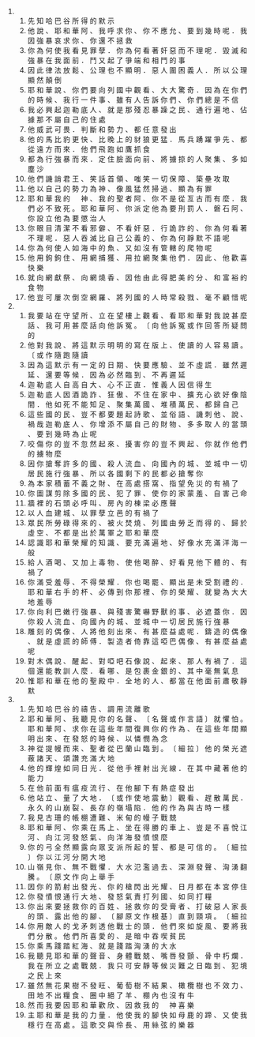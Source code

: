 <ol>
  <li>
    <ol>
      <li>先 知 哈 巴 谷 所 得 的 默 示</li>
      <li>他 說 、 耶 和 華 阿 、 我 呼 求 你 、 你 不 應 允 、 要 到 幾 時 呢 ． 我 因 強 暴 哀 求 你 、 你 還 不 拯 救</li>
      <li>你 為 何 使 我 看 見 罪 孽 ． 你 為 何 看 著 奸 惡 而 不 理 呢 ． 毀 滅 和 強 暴 在 我 面 前 ． 鬥 又 起 了 爭 端 和 相 鬥 的 事</li>
      <li>因 此 律 法 放 鬆 、 公 理 也 不 顯 明 ． 惡 人 圍 困 義 人 ． 所 以 公 理 顯 然 顛 倒</li>
      <li>耶 和 華 說 、 你 們 要 向 列 國 中 觀 看 、 大 大 驚 奇 ． 因 為 在 你 們 的 時 候 、 我 行 一 件 事 、 雖 有 人 告 訴 你 們 、 你 們 總 是 不 信</li>
      <li>我 必 興 起 迦 勒 底 人 、 就 是 那 殘 忍 暴 躁 之 民 、 通 行 遍 地 、 佔 據 那 不 屬 自 己 的 住 處</li>
      <li>他 威 武 可 畏 ． 判 斷 和 勢 力 、 都 任 意 發 出</li>
      <li>他 的 馬 比 豹 更 快 、 比 晚 上 的 豺 狼 更 猛 ． 馬 兵 踴 躍 爭 先 、 都 從 遠 方 而 來 ． 他 們 飛 跑 如 鷹 抓 食</li>
      <li>都 為 行 強 暴 而 來 ． 定 住 臉 面 向 前 、 將 擄 掠 的 人 聚 集 、 多 如 塵 沙</li>
      <li>他 們 譏 誚 君 王 、 笑 話 首 領 、 嗤 笑 一 切 保 障 、 築 壘 攻 取</li>
      <li>他 以 自 己 的 勢 力 為 神 、 像 風 猛 然 掃 過 、 顯 為 有 罪</li>
      <li>耶 和 華 我 的 　 神 、 我 的 聖 者 阿 、 你 不 是 從 亙 古 而 有 麼 ． 我 們 必 不 致 死 。 耶 和 華 阿 、 你 派 定 他 為 要 刑 罰 人 ． 磐 石 阿 、 你 設 立 他 為 要 懲 治 人</li>
      <li>你 眼 目 清 潔 不 看 邪 僻 、 不 看 奸 惡 ． 行 詭 詐 的 、 你 為 何 看 著 不 理 呢 ． 惡 人 吞 滅 比 自 己 公 義 的 、 你 為 何 靜 默 不 語 呢</li>
      <li>你 為 何 使 人 如 海 中 的 魚 、 又 如 沒 有 管 轄 的 爬 物 呢</li>
      <li>他 用 鉤 鉤 住 、 用 網 捕 獲 、 用 拉 網 聚 集 他 們 ． 因 此 、 他 歡 喜 快 樂</li>
      <li>就 向 網 獻 祭 、 向 網 燒 香 、 因 他 由 此 得 肥 美 的 分 、 和 富 裕 的 食 物</li>
      <li>他 豈 可 屢 次 倒 空 網 羅 、 將 列 國 的 人 時 常 殺 戮 、 毫 不 顧 惜 呢</li>
    </ol>
  </li>
  <li>
    <ol>
      <li>我 要 站 在 守 望 所 、 立 在 望 樓 上 觀 看 、 看 耶 和 華 對 我 說 甚 麼 話 、 我 可 用 甚 麼 話 向 他 訴 冤 。 〔 向 他 訴 冤 或 作 回 答 所 疑 問 的</li>
      <li>他 對 我 說 、 將 這 默 示 明 明 的 寫 在 版 上 、 使 讀 的 人 容 易 讀 。 〔 或 作 隨 跑 隨 讀</li>
      <li>因 為 這 默 示 有 一 定 的 日 期 、 快 要 應 驗 、 並 不 虛 謊 ． 雖 然 遲 延 、 還 要 等 候 ． 因 為 必 然 臨 到 、 不 再 遲 延</li>
      <li>迦 勒 底 人 自 高 自 大 、 心 不 正 直 ． 惟 義 人 因 信 得 生</li>
      <li>迦 勒 底 人 因 酒 詭 詐 、 狂 傲 、 不 住 在 家 中 、 擴 充 心 欲 好 像 陰 間 ． 他 如 死 不 能 知 足 、 聚 集 萬 國 、 堆 積 萬 民 、 都 歸 自 己</li>
      <li>這 些 國 的 民 、 豈 不 都 要 題 起 詩 歌 、 並 俗 語 、 譏 刺 他 、 說 、 禍 哉 迦 勒 底 人 、 你 增 添 不 屬 自 己 的 財 物 、 多 多 取 人 的 當 頭 、 要 到 幾 時 為 止 呢</li>
      <li>咬 傷 你 的 豈 不 忽 然 起 來 、 擾 害 你 的 豈 不 興 起 、 你 就 作 他 們 的 擄 物 麼</li>
      <li>因 你 搶 奪 許 多 的 國 、 殺 人 流 血 、 向 國 內 的 城 、 並 城 中 一 切 居 民 施 行 強 暴 、 所 以 各 國 剩 下 的 民 都 必 搶 奪 你</li>
      <li>為 本 家 積 蓄 不 義 之 財 、 在 高 處 搭 窩 、 指 望 免 災 的 有 禍 了</li>
      <li>你 圖 謀 剪 除 多 國 的 民 、 犯 了 罪 、 使 你 的 家 蒙 羞 、 自 害 己 命</li>
      <li>牆 裡 的 石 頭 必 呼 叫 、 房 內 的 棟 梁 必 應 聲</li>
      <li>以 人 血 建 城 、 以 罪 孽 立 邑 的 有 禍 了</li>
      <li>眾 民 所 勞 碌 得 來 的 、 被 火 焚 燒 、 列 國 由 勞 乏 而 得 的 、 歸 於 虛 空 、 不 都 是 出 於 萬 軍 之 耶 和 華 麼</li>
      <li>認 識 耶 和 華 榮 耀 的 知 識 、 要 充 滿 遍 地 、 好 像 水 充 滿 洋 海 一 般</li>
      <li>給 人 酒 喝 、 又 加 上 毒 物 、 使 他 喝 醉 、 好 看 見 他 下 體 的 、 有 禍 了</li>
      <li>你 滿 受 羞 辱 、 不 得 榮 耀 ． 你 也 喝 罷 、 顯 出 是 未 受 割 禮 的 ． 耶 和 華 右 手 的 杯 、 必 傳 到 你 那 裡 、 你 的 榮 耀 、 就 變 為 大 大 地 羞 辱</li>
      <li>你 向 利 巴 嫩 行 強 暴 、 與 殘 害 驚 嚇 野 獸 的 事 、 必 遮 蓋 你 ． 因 你 殺 人 流 血 、 向 國 內 的 城 、 並 城 中 一 切 居 民 施 行 強 暴</li>
      <li>雕 刻 的 偶 像 、 人 將 他 刻 出 來 、 有 甚 麼 益 處 呢 ． 鑄 造 的 偶 像 、 就 是 虛 謊 的 師 傅 ． 製 造 者 倚 靠 這 啞 巴 偶 像 、 有 甚 麼 益 處 呢</li>
      <li>對 木 偶 說 、 醒 起 、 對 啞 吧 石 像 說 、 起 來 、 那 人 有 禍 了 ． 這 個 還 能 教 訓 人 麼 ． 看 哪 、 是 包 裹 金 銀 的 、 其 中 毫 無 氣 息</li>
      <li>惟 耶 和 華 在 他 的 聖 殿 中 ． 全 地 的 人 、 都 當 在 他 面 前 肅 敬 靜 默</li>
    </ol>
  </li>
  <li>
    <ol>
      <li>先 知 哈 巴 谷 的 禱 告 、 調 用 流 離 歌</li>
      <li>耶 和 華 阿 、 我 聽 見 你 的 名 聲 、 〔 名 聲 或 作 言 語 〕 就 懼 怕 。 耶 和 華 阿 、 求 你 在 這 些 年 間 復 興 你 的 作 為 、 在 這 些 年 間 顯 明 出 來 、 在 發 怒 的 時 候 、 以 憐 憫 為 念</li>
      <li>神 從 提 幔 而 來 、 聖 者 從 巴 蘭 山 臨 到 。 〔 細 拉 〕 他 的 榮 光 遮 蔽 諸 天 、 頌 讚 充 滿 大 地</li>
      <li>他 的 輝 煌 如 同 日 光 ． 從 他 手 裡 射 出 光 線 ． 在 其 中 藏 著 他 的 能 力</li>
      <li>在 他 前 面 有 瘟 疫 流 行 、 在 他 腳 下 有 熱 症 發 出</li>
      <li>他 站 立 、 量 了 大 地 ． 〔 或 作 使 地 震 動 〕 觀 看 、 趕 散 萬 民 ． 永 久 的 山 崩 裂 、 長 存 的 嶺 塌 陷 ． 他 的 作 為 與 古 時 一 樣</li>
      <li>我 見 古 珊 的 帳 棚 遭 難 、 米 甸 的 幔 子 戰 兢</li>
      <li>耶 和 華 阿 、 你 乘 在 馬 上 、 坐 在 得 勝 的 車 上 、 豈 是 不 喜 悅 江 河 、 向 江 河 發 怒 氣 、 向 洋 海 發 憤 恨 麼</li>
      <li>你 的 弓 全 然 顯 露 向 眾 支 派 所 起 的 誓 、 都 是 可 信 的 。 〔 細 拉 〕 你 以 江 河 分 開 大 地</li>
      <li>山 嶺 見 你 、 無 不 戰 懼 ． 大 水 氾 濫 過 去 、 深 淵 發 聲 、 洶 湧 翻 騰 。 〔 原 文 作 向 上 舉 手</li>
      <li>因 你 的 箭 射 出 發 光 、 你 的 槍 閃 出 光 耀 、 日 月 都 在 本 宮 停 住</li>
      <li>你 發 憤 恨 通 行 大 地 、 發 怒 氣 責 打 列 國 、 如 同 打 糧</li>
      <li>你 出 來 要 拯 救 你 的 百 姓 、 拯 救 你 的 受 膏 者 、 打 破 惡 人 家 長 的 頭 、 露 出 他 的 腳 、 〔 腳 原 文 作 根 基 〕 直 到 頸 項 。 〔 細 拉</li>
      <li>你 用 敵 人 的 戈 矛 刺 透 他 戰 士 的 頭 ． 他 們 來 如 旋 風 、 要 將 我 們 分 散 。 他 們 所 喜 愛 的 、 是 暗 中 吞 喫 貧 民</li>
      <li>你 乘 馬 踐 踏 紅 海 、 就 是 踐 踏 洶 湧 的 大 水</li>
      <li>我 聽 見 耶 和 華 的 聲 音 、 身 體 戰 兢 、 嘴 唇 發 顫 、 骨 中 朽 爛 ． 我 在 所 立 之 處 戰 兢 ． 我 只 可 安 靜 等 候 災 難 之 日 臨 到 、 犯 境 之 民 上 來</li>
      <li>雖 然 無 花 果 樹 不 發 旺 、 葡 萄 樹 不 結 果 、 橄 欖 樹 也 不 效 力 、 田 地 不 出 糧 食 、 圈 中 絕 了 羊 、 棚 內 也 沒 有 牛</li>
      <li>然 而 我 要 因 耶 和 華 歡 欣 、 因 救 我 的 　 神 喜 樂</li>
      <li>主 耶 和 華 是 我 的 力 量 ． 他 使 我 的 腳 快 如 母 鹿 的 蹄 、 又 使 我 穩 行 在 高 處 。 這 歌 交 與 伶 長 、 用 絲 弦 的 樂 器</li>
    </ol>
  </li>
</ol>